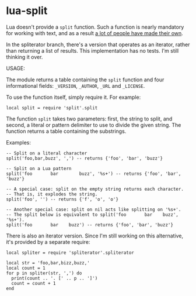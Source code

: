 # lua-split

Lua doesn't provide a `split` function. Such a function is nearly mandatory
for working with text, and as a result [a lot of people have made their
own][lua-wiki].

[lua-wiki]: http://lua-users.org/wiki/SplitJoin

In the spliterator branch, there's a version that operates as an iterator,
rather than returning a list of results. This implementation has no tests.
I'm still thinking it over.

USAGE:

The module returns a table containing the `split` function and four
informational fields: `_VERSION`, `_AUTHOR`, `_URL` and `_LICENSE`.

To use the function itself, simply require it. For example:

    local split = require 'split'.split

The function `split` takes two parameters: first, the string to split, and
second, a literal or pattern delimiter to use to divide the given string.
The function returns a table containing the substrings.

Examples:

    -- Split on a literal character
    split('foo,bar,buzz', ',') -- returns {'foo', 'bar', 'buzz'}

    -- Split on a Lua pattern
    split('foo       bar		buzz', '%s+') -- returns {'foo', 'bar', 'buzz'}

    -- A special case: split on the empty string returns each character.
    -- That is, it explodes the string.
    split('foo', '') -- returns {'f', 'o', 'o'}

    -- Another special case: split on nil acts like splitting on '%s+'.
    -- The split below is equivalent to split('foo       bar	buzz', '%s+').
    split('foo       bar	buzz') -- returns {'foo', 'bar', 'buzz'}

There is also an iterator version. Since I'm still working on this
alternative, it's provided by a separate require:

    local spliter = require 'spliterator'.spliterator

    local str = 'foo,bar,bizz,buzz,'
    local count = 1
    for p in spliter(str, ',') do
      print(count .. '. [' .. p .. ']')
      count = count + 1
    end
